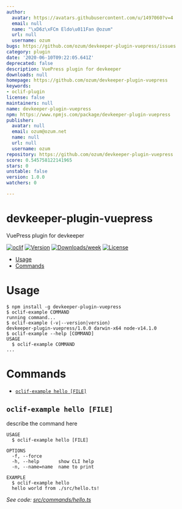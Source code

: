 ```yaml
---
author:
  avatar: https://avatars.githubusercontent.com/u/1497060?v=4
  email: null
  name: "\xD6z\xFCm Eldo\u011Fan @ozum"
  url: null
  username: ozum
bugs: https://github.com/ozum/devkeeper-plugin-vuepress/issues
category: plugin
date: '2020-06-10T09:22:05.641Z'
deprecated: false
description: VuePress plugin for devkeeper
downloads: null
homepage: https://github.com/ozum/devkeeper-plugin-vuepress
keywords:
- oclif-plugin
license: false
maintainers: null
name: devkeeper-plugin-vuepress
npm: https://www.npmjs.com/package/devkeeper-plugin-vuepress
publisher:
  avatar: null
  email: ozum@ozum.net
  name: null
  url: null
  username: ozum
repository: https://github.com/ozum/devkeeper-plugin-vuepress
score: 0.545758122141965
stars: 0
unstable: false
version: 1.0.0
watchers: 0

---
```


devkeeper-plugin-vuepress
=========================

VuePress plugin for devkeeper

[![oclif](https://img.shields.io/badge/cli-oclif-brightgreen.svg)](https://oclif.io)
[![Version](https://img.shields.io/npm/v/devkeeper-plugin-vuepress.svg)](https://npmjs.org/package/devkeeper-plugin-vuepress)
[![Downloads/week](https://img.shields.io/npm/dw/devkeeper-plugin-vuepress.svg)](https://npmjs.org/package/devkeeper-plugin-vuepress)
[![License](https://img.shields.io/npm/l/devkeeper-plugin-vuepress.svg)](https://github.com/ozum/devkeeper-plugin-vuepress/blob/master/package.json)

<!-- toc -->
* [Usage](#usage)
* [Commands](#commands)
<!-- tocstop -->
# Usage
<!-- usage -->
```sh-session
$ npm install -g devkeeper-plugin-vuepress
$ oclif-example COMMAND
running command...
$ oclif-example (-v|--version|version)
devkeeper-plugin-vuepress/1.0.0 darwin-x64 node-v14.1.0
$ oclif-example --help [COMMAND]
USAGE
  $ oclif-example COMMAND
...
```
<!-- usagestop -->
# Commands
<!-- commands -->
* [`oclif-example hello [FILE]`](#oclif-example-hello-file)

## `oclif-example hello [FILE]`

describe the command here

```
USAGE
  $ oclif-example hello [FILE]

OPTIONS
  -f, --force
  -h, --help       show CLI help
  -n, --name=name  name to print

EXAMPLE
  $ oclif-example hello
  hello world from ./src/hello.ts!
```

_See code: [src/commands/hello.ts](https://github.com/ozum/devkeeper-plugin-vuepress/blob/v1.0.0/src/commands/hello.ts)_
<!-- commandsstop -->
